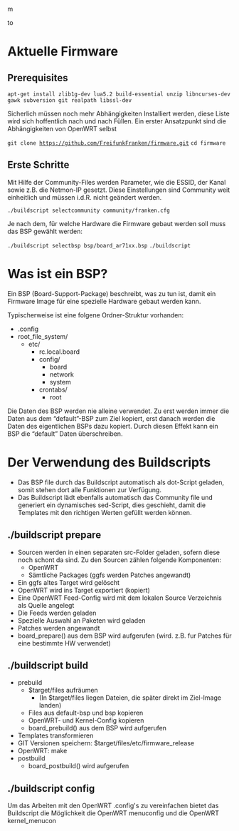 
m

to

Aktuelle Firmware
=================

Prerequisites
-------------

`apt-get install zlib1g-dev lua5.2 build-essential unzip libncurses-dev gawk subversion git realpath libssl-dev`

Sicherlich müssen noch mehr Abhängigkeiten Installiert werden, diese Liste wird sich hoffentlich nach und nach Füllen. Ein erster Ansatzpunkt sind die Abhängigkeiten von OpenWRT selbst

`git clone `[`https://github.com/FreifunkFranken/firmware.git`]
`cd firmware`

Erste Schritte
--------------

Mit Hilfe der Community-Files werden Parameter, wie die ESSID, der Kanal sowie z.B. die Netmon-IP gesetzt. Diese Einstellungen sind Community weit einheitlich und müssen i.d.R. nicht geändert werden.

`./buildscript selectcommunity community/franken.cfg`

Je nach dem, für welche Hardware die Firmware gebaut werden soll muss das BSP gewählt werden:

`./buildscript selectbsp bsp/board_ar71xx.bsp`
`./buildscript`

Was ist ein BSP?
================

Ein BSP (Board-Support-Package) beschreibt, was zu tun ist, damit ein Firmware Image für eine spezielle Hardware gebaut werden kann.

Typischerweise ist eine folgene Ordner-Struktur vorhanden:

-   .config
-   root\_file\_system/
    -   etc/
        -   rc.local.board
        -   config/
            -   board
            -   network
            -   system
        -   crontabs/
            -   root

Die Daten des BSP werden nie alleine verwendet. Zu erst werden immer die Daten aus dem “default”-BSP zum Ziel kopiert, erst danach werden die Daten des eigentlichen BSPs dazu kopiert. Durch diesen Effekt kann ein BSP die “default” Daten überschreiben.

Der Verwendung des Buildscripts
===============================

-   Das BSP file durch das Buildscript automatisch als dot-Script geladen, somit stehen dort alle Funktionen zur Verfügung.
-   Das Buildscript lädt ebenfalls automatisch das Community file und generiert ein dynamisches sed-Script, dies geschieht, damit die Templates mit den richtigen Werten gefüllt werden können.

./buildscript prepare
---------------------

-   Sourcen werden in einen separaten src-Folder geladen, sofern diese noch schont da sind. Zu den Sourcen zählen folgende Komponenten:
    -   OpenWRT
    -   Sämtliche Packages (ggfs werden Patches angewandt)
-   Ein ggfs altes Target wird gelöscht
-   OpenWRT wird ins Target exportiert (kopiert)
-   Eine OpenWRT Feed-Config wird mit dem lokalen Source Verzeichnis als Quelle angelegt
-   Die Feeds werden geladen
-   Spezielle Auswahl an Paketen wird geladen
-   Patches werden angewandt
-   board\_prepare() aus dem BSP wird aufgerufen (wird. z.B. fur Patches für eine bestimmte HW verwendet)

./buildscript build
-------------------

-   prebuild
    -   $target/files aufräumen
        -   (In $target/files liegen Dateien, die später direkt im Ziel-Image landen)
    -   Files aus default-bsp und bsp kopieren
    -   OpenWRT- und Kernel-Config kopieren
    -   board\_prebuild() aus dem BSP wird aufgerufen
-   Templates transformieren
-   GIT Versionen speichern: $target/files/etc/firmware\_release
-   OpenWRT: make
-   postbuild
    -   board\_postbuild() wird aufgerufen

./buildscript config
--------------------

Um das Arbeiten mit den OpenWRT .config's zu vereinfachen bietet das Buildscript die Möglichkeit die OpenWRT menuconfig und die OpenWRT kernel\_menucon

  [`https://github.com/FreifunkFranken/firmware.git`]: https://github.com/FreifunkFranken/firmware.git
